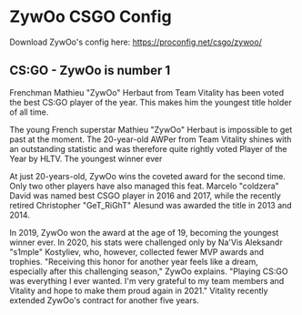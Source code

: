 # ZywOo CSGO Config
Download ZywOo's config here: https://proconfig.net/csgo/zywoo/

## CS:GO - ZywOo is number 1

Frenchman Mathieu "ZywOo" Herbaut from Team Vitality has been voted the best CS:GO player of the year. This makes him the youngest title holder of all time.

The young French superstar Mathieu "ZywOo" Herbaut is impossible to get past at the moment. The 20-year-old AWPer from Team Vitality shines with an outstanding statistic and was therefore quite rightly voted Player of the Year by HLTV.
The youngest winner ever

At just 20-years-old, ZywOo wins the coveted award for the second time. Only two other players have also managed this feat. Marcelo "coldzera" David was named best CSGO player in 2016 and 2017, while the recently retired Christopher "GeT_RiGhT" Alesund was awarded the title in 2013 and 2014.

In 2019, ZywOo won the award at the age of 19, becoming the youngest winner ever. In 2020, his stats were challenged only by Na'Vis Aleksandr "s1mple" Kostyliev, who, however, collected fewer MVP awards and trophies. "Receiving this honor for another year feels like a dream, especially after this challenging season," ZywOo explains. "Playing CS:GO was everything I ever wanted. I'm very grateful to my team members and Vitality and hope to make them proud again in 2021." Vitality recently extended ZywOo's contract for another five years.

